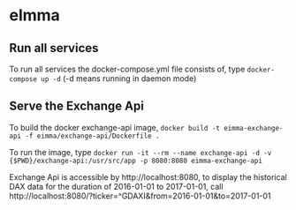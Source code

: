 # elmma

## Run all services

To run all services the docker-compose.yml file consists of, type `docker-compose up -d` (-d means running in daemon mode)

## Serve the Exchange Api

To build the docker exchange-api image, `docker build -t eimma-exchange-api -f eimma/exchange-api/Dockerfile .`

To run the image, type `docker run -it --rm --name exchange-api -d -v {$PWD}/exchange-api:/usr/src/app -p 8080:8080 eimma-exchange-api`

Exchange Api is accessible by http://localhost:8080, to display the historical DAX data for the duration of 2016-01-01 to 2017-01-01, call http://localhost:8080/?ticker=^GDAXI&from=2016-01-01&to=2017-01-01